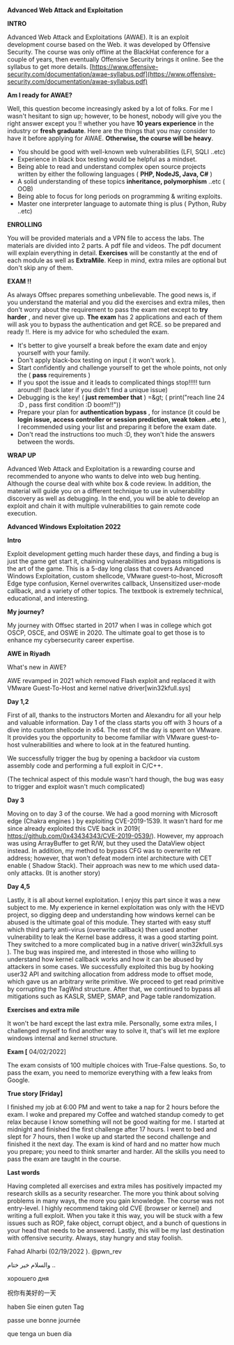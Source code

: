 **Advanced Web Attack and Exploitation**

**INTRO**

Advanced Web Attack and Exploitations (AWAE). It is an exploit development course based on the Web. it was developed by Offensive Security. The course was only offline at the BlackHat conference for a couple of years, then eventually Offensive Security brings it online. See the syllabus to get more details. [https://www.offensive-security.com/documentation/awae-syllabus.pdf](https://www.offensive-security.com/documentation/awae-syllabus.pdf)

**Am I ready for AWAE?**

Well, this question become increasingly asked by a lot of folks. For me I wasn&#39;t hesitant to sign up; however, to be honest, nobody will give you the right answer except you !! whether you have  **10 years experience**  in the industry or  **fresh graduate**. Here are the things that you may consider to have it before applying for AWAE.  **Otherwise, the course will be heavy**.

- You should be good with well-known web vulnerabilities (LFI, SQLI ..etc)
- Experience in black box testing would be helpful as a mindset.
- Being able to read and understand complex open source projects written by either the following languages (  **PHP, NodeJS, Java, C#**  )
- A solid understanding of these topics  **inheritance, polymorphism**  ..etc ( OOB)
- Being able to focus for long periods on programming &amp; writing exploits.
- Master one interpreter language to automate thing is plus ( Python, Ruby ..etc)

**ENROLLING**

You will be provided materials and a VPN file to access the labs. The materials are divided into 2 parts. A pdf file and videos. The pdf document will explain everything in detail.  **Exercises**  will be constantly at the end of each module as well as  **ExtraMile**. Keep in mind, extra miles are optional but don&#39;t skip any of them.

**EXAM !!**

As always Offsec prepares something unbelievable. The good news is, if you understand the material and you did the exercises and extra miles, then don&#39;t worry about the requirement to pass the exam met except to  **try harder** , and never give up.  **The exam**  has 2 applications and each of them will ask you to bypass the authentication and get RCE. so be prepared and ready !!. Here is my advice for who scheduled the exam.

- It&#39;s better to give yourself a break before the exam date and enjoy yourself with your family.
- Don&#39;t apply black-box testing on input ( it won&#39;t work ).
- Start confidently and challenge yourself to get the whole points, not only the (  **pass**  requirements )
- If you spot the issue and it leads to complicated things stop!!!!! turn around!! (back later if you didn&#39;t find a unique issue)
- Debugging is the key! (  **just remember that**  ) =\&gt; ( print(&quot;reach line 24 :D , pass first condition :D boom!!&quot;))
- Prepare your plan for  **authentication bypass** , for instance (it could be  **login issue, access controller or session prediction, weak token ..etc**  ), I recommended using your list and preparing it before the exam date.
- Don&#39;t read the instructions too much :D, they won&#39;t hide the answers between the words.

**WRAP UP**

Advanced Web Attack and Exploitation is a rewarding course and recommended to anyone who wants to delve into web bug henting. Although the course deal with white box &amp; code review. In addition, the material will guide you on a different technique to use in vulnerability discovery as well as debugging. In the end, you will be able to develop an exploit and chain it with multiple vulnerabilities to gain remote code execution.

**Advanced Windows Exploitation 2022**

**Intro**

Exploit development getting much harder these days, and finding a bug is just the game get start it, chaining vulnerabilities and bypass mitigations is the art of the game. This is a 5-day long class that covers Advanced Windows Exploitation, custom shellcode, VMware guest-to-host, Microsoft Edge type confusion, Kernel overwrites callback, Unsensitized user-mode callback, and a variety of other topics. The textbook is extremely technical, educational, and interesting.

**My journey?**

My journey with Offsec started in 2017 when I was in college which got OSCP, OSCE, and OSWE in 2020. The ultimate goal to get those is to enhance my cybersecurity career expertise.

**AWE in Riyadh**

What&#39;s new in AWE?

AWE revamped in 2021 which removed Flash exploit and replaced it with VMware Guest-To-Host and kernel native driver[win32kfull.sys]

**Day 1,2**

First of all, thanks to the instructors Morten and Alexandru for all your help and valuable information. Day 1 of the class starts you off with 3 hours of a dive into custom shellcode in x64. The rest of the day is spent on VMware. It provides you the opportunity to become familiar with VMware guest-to-host vulnerabilities and where to look at in the featured hunting.

We successfully trigger the bug by opening a backdoor via custom assembly code and performing a full exploit in C/C++.

(The technical aspect of this module wasn&#39;t hard though, the bug was easy to trigger and exploit wasn&#39;t much complicated)

**Day 3**

Moving on to day 3 of the course. We had a good morning with Microsoft edge (Chakra engines ) by exploiting CVE-2019-1539. It wasn&#39;t hard for me since already exploited this CVE back in 2019( https://github.com/0x43434343/CVE-2019-0539/). However, my approach was using ArrayBuffer to get R/W, but they used the DataView object instead. In addition, my method to bypass CFG was to overwrite ret address; however, that won&#39;t defeat modern intel architecture with CET enable ( Shadow Stack). Their approach was new to me which used data-only attacks. (It is another story)

**Day 4,5**

Lastly, it is all about kernel exploitation. I enjoy this part since it was a new subject to me. My experience in kernel exploitation was only with the HEVD project, so digging deep and understanding how windows kernel can be abused is the ultimate goal of this module. They started with easy stuff which third party anti-virus (overwrite callback) then used another vulnerability to leak the Kernel base address, it was a good starting point. They switched to a more complicated bug in a native driver( win32kfull.sys ). The bug was inspired me, and interested in those who willing to understand how kernel callback works and how it can be abused by attackers in some cases. We successfully exploited this bug by hooking user32 API and switching allocation from address mode to offset mode, which gave us an arbitrary write primitive. We proceed to get read primitive by corrupting the TagWnd structure. After that, we continued to bypass all mitigations such as KASLR, SMEP, SMAP, and Page table randomization.

**Exercises and extra mile**

It won&#39;t be hard except the last extra mile. Personally, some extra miles, I challenged myself to find another way to solve it, that&#39;s will let me explore windows internal and kernel structure.

**Exam [** 04/02/2022]

The exam consists of 100 multiple choices with True-False questions. So, to pass the exam, you need to memorize everything with a few leaks from Google.

**True story [Friday]**

I finished my job at 6:00 PM and went to take a nap for 2 hours before the exam. I woke and prepared my Coffee and watched standup comedy to get relax because I know something will not be good waiting for me. I started at midnight and finished the first challenge after 17 hours. I went to bed and slept for 7 hours, then I woke up and started the second challenge and finished it the next day. The exam is kind of hard and no matter how much you prepare; you need to think smarter and harder. All the skills you need to pass the exam are taught in the course.



**Last words**

Having completed all exercises and extra miles has positively impacted my research skills as a security researcher. The more you think about solving problems in many ways, the more you gain knowledge. The course was not entry-level. I highly recommend taking old CVE (browser or kernel) and writing a full exploit. When you take it this way, you will be stuck with a few issues such as ROP, fake object, corrupt object, and a bunch of questions in your head that needs to be answered. Lastly, this will be my last destination with offensive security. Always, stay hungry and stay foolish.

Fahad Alharbi (02/19/2022 ).
 @pwn\_rev

والسلام خير ختام ..

хорошего дня

祝你有美好的一天

haben Sie einen guten Tag

passe une bonne journée

que tenga un buen día

